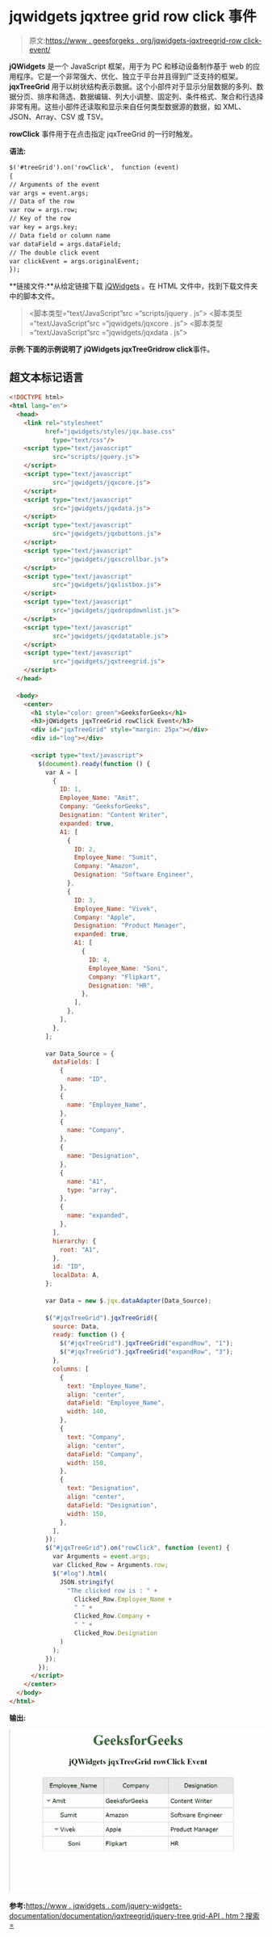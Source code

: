 # jqwidgets jqxtree grid row click 事件

> 原文:[https://www . geesforgeks . org/jqwidgets-jqxtreegrid-row click-event/](https://www.geeksforgeeks.org/jqwidgets-jqxtreegrid-rowclick-event/)

**jQWidgets** 是一个 JavaScript 框架，用于为 PC 和移动设备制作基于 web 的应用程序。它是一个非常强大、优化、独立于平台并且得到广泛支持的框架。 **jqxTreeGrid** 用于以树状结构表示数据。这个小部件对于显示分层数据的多列、数据分页、排序和筛选、数据编辑、列大小调整、固定列、条件格式、聚合和行选择非常有用。这些小部件还读取和显示来自任何类型数据源的数据，如 XML、JSON、Array、CSV 或 TSV。

**rowClick** 事件用于在点击指定 jqxTreeGrid 的一行时触发。

**语法:**

```html
$('#treeGrid').on('rowClick',  function (event)
{
// Arguments of the event
var args = event.args;
// Data of the row
var row = args.row;
// Key of the row
var key = args.key;
// Data field or column name
var dataField = args.dataField;
// The double click event
var clickEvent = args.originalEvent;
});
```

**链接文件:**从给定链接下载 [jQWidgets](https://www.jqwidgets.com/download/) 。在 HTML 文件中，找到下载文件夹中的脚本文件。

> <link rel="”stylesheet”" href="”jqwidgets/styles/jqx.base.css”" type="”text/css”">
> <脚本类型=“text/JavaScript”src =“scripts/jquery . js”></script>
> <脚本类型=“text/JavaScript”src =“jqwidgets/jqxcore . js”></script>
> <脚本类型=“text/JavaScript”src =“jqwidgets/jqxdata . js”>

**示例:**下面的示例说明了 jQWidgets jqxTreeGrid**row click**事件。

## 超文本标记语言

```html
<!DOCTYPE html>
<html lang="en">
  <head>
    <link rel="stylesheet"
          href="jqwidgets/styles/jqx.base.css"
            type="text/css"/>
    <script type="text/javascript" 
            src="scripts/jquery.js">
    </script>
    <script type="text/javascript" 
            src="jqwidgets/jqxcore.js">
    </script>
    <script type="text/javascript" 
            src="jqwidgets/jqxdata.js">
    </script>
    <script type="text/javascript" 
            src="jqwidgets/jqxbuttons.js">
    </script>
    <script type="text/javascript" 
            src="jqwidgets/jqxscrollbar.js">
    </script>
    <script type="text/javascript" 
            src="jqwidgets/jqxlistbox.js">
    </script>
    <script type="text/javascript" 
            src="jqwidgets/jqxdropdownlist.js">
    </script>
    <script type="text/javascript" 
            src="jqwidgets/jqxdatatable.js">
    </script>
    <script type="text/javascript" 
            src="jqwidgets/jqxtreegrid.js">
    </script>
  </head>

  <body>
    <center>
      <h1 style="color: green">GeeksforGeeks</h1>
      <h3>jQWidgets jqxTreeGrid rowClick Event</h3>
      <div id="jqxTreeGrid" style="margin: 25px"></div>
      <div id="log"></div>

      <script type="text/javascript">
        $(document).ready(function () {
          var A = [
            {
              ID: 1,
              Employee_Name: "Amit",
              Company: "GeeksforGeeks",
              Designation: "Content Writer",
              expanded: true,
              A1: [
                {
                  ID: 2,
                  Employee_Name: "Sumit",
                  Company: "Amazon",
                  Designation: "Software Engineer",
                },
                {
                  ID: 3,
                  Employee_Name: "Vivek",
                  Company: "Apple",
                  Designation: "Product Manager",
                  expanded: true,
                  A1: [
                    {
                      ID: 4,
                      Employee_Name: "Soni",
                      Company: "Flipkart",
                      Designation: "HR",
                    },
                  ],
                },
              ],
            },
          ];

          var Data_Source = {
            dataFields: [
              {
                name: "ID",
              },
              {
                name: "Employee_Name",
              },
              {
                name: "Company",
              },
              {
                name: "Designation",
              },
              {
                name: "A1",
                type: "array",
              },
              {
                name: "expanded",
              },
            ],
            hierarchy: {
              root: "A1",
            },
            id: "ID",
            localData: A,
          };

          var Data = new $.jqx.dataAdapter(Data_Source);

          $("#jqxTreeGrid").jqxTreeGrid({
            source: Data,
            ready: function () {
              $("#jqxTreeGrid").jqxTreeGrid("expandRow", "1");
              $("#jqxTreeGrid").jqxTreeGrid("expandRow", "3");
            },
            columns: [
              {
                text: "Employee_Name",
                align: "center",
                dataField: "Employee_Name",
                width: 140,
              },
              {
                text: "Company",
                align: "center",
                dataField: "Company",
                width: 150,
              },
              {
                text: "Designation",
                align: "center",
                dataField: "Designation",
                width: 150,
              },
            ],
          });
          $("#jqxTreeGrid").on("rowClick", function (event) {
            var Arguments = event.args;
            var Clicked_Row = Arguments.row;
            $("#log").html(
              JSON.stringify(
                "The clicked row is : " +
                  Clicked_Row.Employee_Name +
                  " " +
                  Clicked_Row.Company +
                  " " +
                  Clicked_Row.Designation
              )
            );
          });
        });
      </script>
    </center>
  </body>
</html>
```

**输出:**

![](img/e8a3ec3cf0c0ea6a423e4717aaacbd10.png)

**参考:**[https://www . jqwidgets . com/jquery-widgets-documentation/documentation/jqxtreegrid/jquery-tree grid-API . htm？搜索=](https://www.jqwidgets.com/jquery-widgets-documentation/documentation/jqxtreegrid/jquery-treegrid-api.htm?search=)